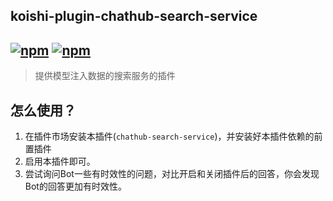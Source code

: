## koishi-plugin-chathub-search-service

## [![npm](https://img.shields.io/npm/v/@dingyi222666/koishi-plugin-chathub-search-service)](https://www.npmjs.com/package/@dingyi222666/koishi-plugin-chathub-search-service) [![npm](https://img.shields.io/npm/dt/@dingyi222666/koishi-plugin-chathub-search-service)](https://www.npmjs.com/package//@dingyi222666/koishi-plugin-chathub-search-service)

> 提供模型注入数据的搜索服务的插件

## 怎么使用？

1. 在插件市场安装本插件(`chathub-search-service`)，并安装好本插件依赖的前置插件
2. 启用本插件即可。
3. 尝试询问Bot一些有时效性的问题，对比开启和关闭插件后的回答，你会发现Bot的回答更加有时效性。